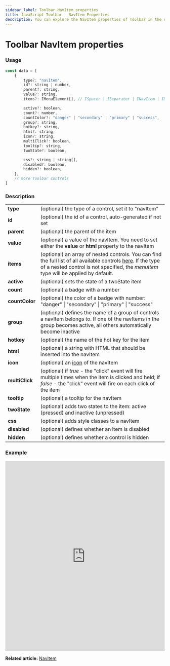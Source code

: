 ```yaml
---
sidebar_label: Toolbar NavItem properties
title: JavaScript Toolbar - NavItem Properties 
description: You can explore the NavItem properties of Toolbar in the documentation of the DHTMLX JavaScript UI library. Browse developer guides and API reference, try out code examples and live demos, and download a free 30-day evaluation version of DHTMLX Suite 7.
---
```


# Toolbar NavItem properties

### Usage

~~~js
const data = [
	{
		type?: "navItem",
		id?: string | number,
		parent?: string,
		value?: string,
		items?: IMenuElement[], // ISpacer | ISeparator | INavItem | IMenuItem | ICustomHTML

		active?: boolean,
		count?: number,
		countColor?: "danger" | "secondary" | "primary" | "success",
		group?: string,
		hotkey?: string,
		html?: string,
		icon?: string,
		multiClick?: boolean,
		tooltip?: string,
		twoState?: boolean,

		css?: string | string[],
		disabled?: boolean,
		hidden?: boolean,
    },
	// more Toolbar controls
]
~~~

### Description

<table>
	<tbody>
        <tr>
			<td><b>type</b></td>
			<td>(optional) the type of a control, set it to "navItem" </td>
		</tr>
        <tr>
			<td><b>id</b></td>
			<td>(optional) the id of a control, auto-generated if not set</td>
		</tr>
        <tr>
			<td><b>parent</b></td>
			<td>(optional) the parent of the item</td>
		</tr>
		<tr>
			<td><b>value</b></td>
			<td>(optional) a value of the navItem. You need to set either the <b>value</b> or <b>html</b> property to the navItem</td>
		</tr>
		<tr>
			<td><b>items</b></td>
			<td>(optional) an array of nested controls. You can find the full list of all available controls <a href="../../../menu/configuring_menu_items">here</a>. If the type of a nested control is not specified, the <i>menuItem</i> type will be applied by default.</td>
		</tr>
		<tr>
			<td><b>active</b></td>
			<td>(optional) sets the state of a twoState item</td>
		</tr>
        <tr>
			<td><b>count</b></td>
			<td>(optional) a badge with a number</td>
		</tr>
        <tr>
			<td><b>countColor</b></td>
			<td>(optional) the color of a badge with number: "danger" | "secondary" | "primary" | "success"</td>
		</tr>
		<tr>
			<td><b>group</b></td>
			<td>(optional) defines the name of a group of controls a navItem belongs to. If one of the navItems in the group becomes active, all others automatically become inactive</td>
		</tr>
		<tr>
			<td><b>hotkey</b></td>
			<td>(optional) the name of the hot key for the item</td>
		</tr>
		<tr>
			<td><b>html</b></td>
			<td>(optional) a string with HTML that should be inserted into the navItem</td>
		</tr>
        <tr>
			<td><b>icon</b></td>
			<td>(optional) an <a href="../../customization">icon</a> of the navItem</td>
		</tr>
		<tr>
			<td><b>multiClick</b></td>
			<td>(optional) if <i>true</i> - the "click" event will fire multiple times when the item is clicked and held; if <i>false</i> - the "click" event will fire on each click of the item
           </td>
		</tr>
		<tr>
			<td><b>tooltip</b></td>
			<td>(optional) a tooltip for the navItem</td>
		</tr>
		<tr>
			<td><b>twoState</b></td>
			<td>(optional) adds two states to the item: active (pressed) and inactive  (unpressed)</td>
		</tr>
		<tr>
			<td><b>css</b></td>
			<td>(optional) adds style classes to a navItem</td>
		</tr>
		<tr>
			<td><b>disabled</b></td>
			<td>(optional) defines whether an item is disabled</td>
		</tr>
        <tr>
			<td><b>hidden</b></td>
			<td>(optional) defines whether a control is hidden</td>
		</tr>
    </tbody>
</table>

### Example

<iframe src="https://snippet.dhtmlx.com/os48cj6x?mode=js" frameborder="0" class="snippet_iframe" width="100%" height="600"></iframe>

**Related article:** [NavItem](toolbar/navitem.md)